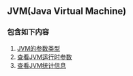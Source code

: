 ## JVM(Java Virtual Machine)

### 包含如下内容
  1. [JVM的参数类型](https://github.com/nieshanfeng/work-know/blob/master/Java/JVM/1.JVM%E5%8F%82%E6%95%B0%E7%B1%BB%E5%9E%8B.md)
  2. [查看JVM运行时参数](https://github.com/nieshanfeng/work-know/blob/master/Java/JVM/2.%E6%9F%A5%E7%9C%8BJVM%E8%BF%90%E8%A1%8C%E6%97%B6%E5%8F%82%E6%95%B0_jinfo.md)
  3. [查看JVM统计信息](https://github.com/nieshanfeng/work-know/blob/master/Java/JVM/3.%E6%9F%A5%E7%9C%8BJVM%E7%BB%9F%E8%AE%A1%E4%BF%A1%E6%81%AF_jstat.md)